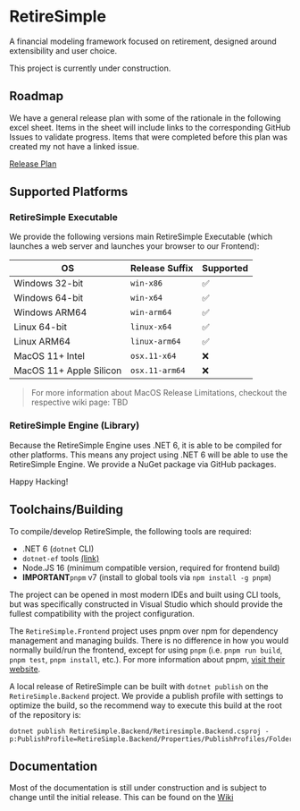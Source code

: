 # RetireSimple

A financial modeling framework focused on retirement, designed around extensibility and user choice.

This project is currently under construction.

## Roadmap

We have a general release plan with some of the rationale in the following excel sheet. Items in the sheet will include links to the corresponding GitHub Issues to validate progress. Items that were completed before this plan was created my not have a linked issue.

[Release Plan](https://1drv.ms/x/s!ApAyK07lZKjs5aVw3Fn2t7cW0NeymQ?e=aZJfgg)

## Supported Platforms

### RetireSimple Executable

We provide the following versions main RetireSimple Executable (which launches a web server and launches your browser to our Frontend):

| OS | Release Suffix | Supported |
| --- | --- | --- |
| Windows 32-bit | `win-x86` | :white_check_mark: |
| Windows 64-bit | `win-x64` | :white_check_mark: |
| Windows ARM64 | `win-arm64` | :white_check_mark: |
| Linux 64-bit | `linux-x64` | :white_check_mark: |
| Linux ARM64 | `linux-arm64` | :white_check_mark: |
| MacOS 11+ Intel | `osx.11-x64` | :x: |
| MacOS 11+ Apple Silicon | `osx.11-arm64` | :x: |

> For more information about MacOS Release Limitations, checkout the respective wiki page: TBD

### RetireSimple Engine (Library)

Because the RetireSimple Engine uses .NET 6, it is able to be compiled for other platforms. This means any project using .NET 6 will be able to use the RetireSimple Engine. We provide a NuGet package via GitHub packages.

Happy Hacking!

## Toolchains/Building

To compile/develop RetireSimple, the following tools are required:

- .NET 6 (`dotnet` CLI)
- `dotnet-ef` tools [(link)](https://learn.microsoft.com/en-us/ef/core/get-started/overview/install#get-the-entity-framework-core-tools)
- Node.JS 16 (minimum compatible version, required for frontend build)
- **IMPORTANT**`pnpm` v7 (install to global tools via `npm install -g pnpm`)

The project can be opened in most modern IDEs and built using CLI tools, but was specifically constructed in Visual Studio which should provide the fullest compatibility with the project configuration.

The `RetireSimple.Frontend` project uses pnpm over npm for dependency management and managing builds. There is no difference in how you would normally build/run the frontend, except for using `pnpm` (i.e. `pnpm run build`, `pnpm test`, `pnpm install`, etc.). For more information about pnpm, [visit their website](https://pnpm.io/).

A local release of RetireSimple can be built with `dotnet publish` on the `RetireSimple.Backend` project. We provide a publish profile with settings to optimize the build, so the recommend way to execute this build at the root of the repository is:

```shell
dotnet publish RetireSimple.Backend/Retiresimple.Backend.csproj -p:PublishProfile=RetireSimple.Backend/Properties/PublishProfiles/FolderProfiles.pubxml
```

## Documentation

Most of the documentation is still under construction and is subject to change until the initial release. This can be found on the [Wiki](https://github.com/rhit-westeraj/RetireSimple/wiki)
